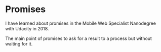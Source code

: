 # Promises

I have learned about promises in the Mobile Web Specialist Nanodegree with Udacity in 2018.

The main point of promises to ask for a result to a process but without waiting for it.
